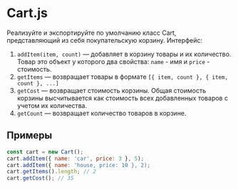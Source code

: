 # Cart.js
Реализуйте и экспортируйте по умолчанию класс Cart, представляющий из себя покупательскую корзину. Интерфейс:

1. `addItem(item, count)` — добавляет в корзину товары и их количество. Товар это объект у которого два свойства: `name` - имя и `price` - стоимость.
2. `getItems` — возвращает товары в формате `[{ item, count }, { item, count }, ...]`
3. `getCost` — возвращает стоимость корзины. Общая стоимость корзины высчитывается как стоимость всех добавленных товаров с учетом их количества.
4. `getCount` — возвращает количество товаров в корзине.

## Примеры
```js
const cart = new Cart();
cart.addItem({ name: 'car', price: 3 }, 5);
cart.addItem({ name: 'house, price: 10 }, 2);
cart.getItems().length; // 2
cart.getCost(); // 35
```